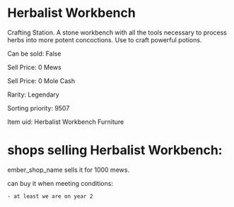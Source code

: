 # Herbalist Workbench

Crafting Station. A stone workbench with all the tools necessary to process herbs into more potent concoctions. Use to craft powerful potions.

Can be sold: False

Sell Price: 0 Mews

Sell Price: 0 Mole Cash

Rarity: Legendary

Sorting priority: 9507

Item uid: Herbalist Workbench Furniture

# shops selling Herbalist Workbench:

ember_shop_name sells it for 1000 mews.

  can buy it when meeting conditions: 

    - at least we are on year 2